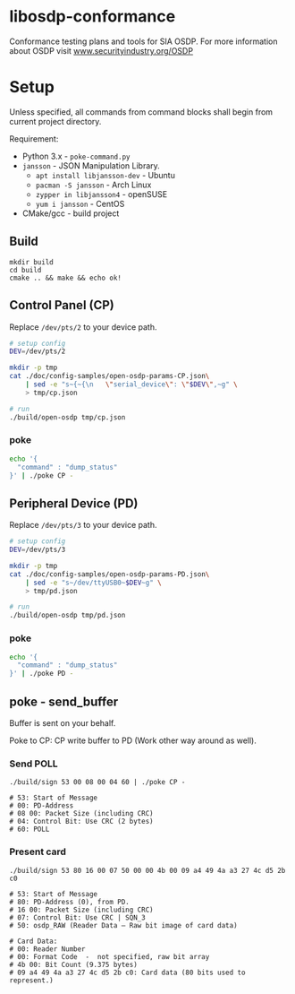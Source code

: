 # libosdp-conformance
Conformance testing plans and tools for SIA OSDP.
For more information about OSDP visit www.securityindustry.org/OSDP

# Setup
Unless specified, all commands from command blocks
shall begin from current project directory.

Requirement:

* Python 3.x - `poke-command.py`
* `jansson` - JSON Manipulation Library.
  * `apt install libjansson-dev` - Ubuntu
  * `pacman -S jansson` - Arch Linux
  * `zypper in libjansson4` - openSUSE
  * `yum i jansson` - CentOS
* CMake/gcc - build project

## Build

```
mkdir build
cd build
cmake .. && make && echo ok!
```


## Control Panel (CP)

Replace `/dev/pts/2` to your device path.

```sh
# setup config
DEV=/dev/pts/2

mkdir -p tmp
cat ./doc/config-samples/open-osdp-params-CP.json\
    | sed -e "s~{~{\n   \"serial_device\": \"$DEV\",~g" \
    > tmp/cp.json

# run
./build/open-osdp tmp/cp.json
```

### poke

```sh
echo '{
  "command" : "dump_status"
}' | ./poke CP -
```

## Peripheral Device (PD)


Replace `/dev/pts/3` to your device path.

```sh
# setup config
DEV=/dev/pts/3

mkdir -p tmp
cat ./doc/config-samples/open-osdp-params-PD.json\
    | sed -e "s~/dev/ttyUSB0~$DEV~g" \
    > tmp/pd.json

# run
./build/open-osdp tmp/pd.json

```

### poke

```sh
echo '{
  "command" : "dump_status"
}' | ./poke PD -
```


## poke - send_buffer

Buffer is sent on your behalf.

Poke to CP: CP write buffer to PD (Work other way around as well).

### Send POLL

```
./build/sign 53 00 08 00 04 60 | ./poke CP -

# 53: Start of Message
# 00: PD-Address
# 08 00: Packet Size (including CRC)
# 04: Control Bit: Use CRC (2 bytes)
# 60: POLL
```

### Present card

```
./build/sign 53 80 16 00 07 50 00 00 4b 00 09 a4 49 4a a3 27 4c d5 2b c0

# 53: Start of Message
# 80: PD-Address (0), from PD.
# 16 00: Packet Size (including CRC)
# 07: Control Bit: Use CRC | SQN_3
# 50: osdp_RAW (Reader Data – Raw bit image of card data)

# Card Data:
# 00: Reader Number
# 00: Format Code  -  not specified, raw bit array
# 4b 00: Bit Count (9.375 bytes)
# 09 a4 49 4a a3 27 4c d5 2b c0: Card data (80 bits used to represent.)
```